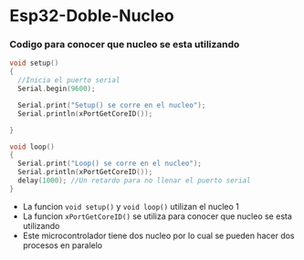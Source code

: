 # Esp32-Doble-Nucleo

### Codigo para conocer que nucleo se esta utilizando
```c++
void setup()
{
  //Inicia el puerto serial
  Serial.begin(9600);

  Serial.print("Setup() se corre en el nucleo");
  Serial.println(xPortGetCoreID());

}

void loop()
{
  Serial.print("Loop() se corre en el nucleo");
  Serial.println(xPortGetCoreID());
  delay(1000); //Un retardo para no llenar el puerto serial
}
```

* La funcion ```void setup()``` y ```void loop()``` utilizan el nucleo 1
* La funcion ```xPortGetCoreID()``` se utiliza para conocer que nucleo se esta utilizando
* Este microcontrolador tiene dos nucleo por lo cual se pueden hacer dos procesos en paralelo

